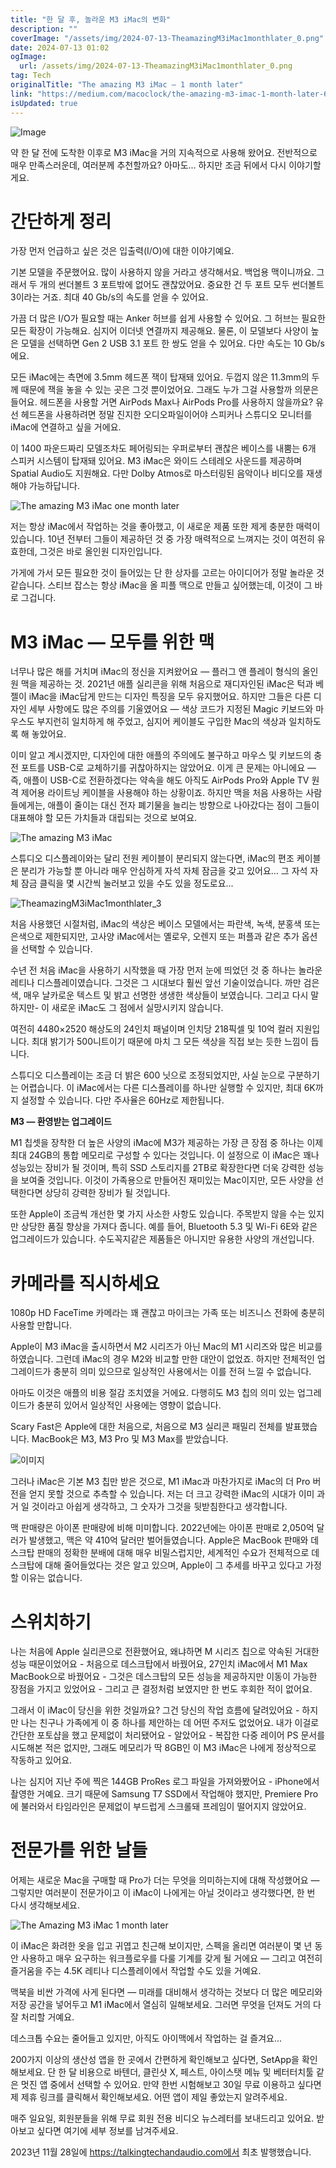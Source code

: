 ```yaml
---
title: "한 달 후, 놀라운 M3 iMac의 변화"
description: ""
coverImage: "/assets/img/2024-07-13-TheamazingM3iMac1monthlater_0.png"
date: 2024-07-13 01:02
ogImage:
  url: /assets/img/2024-07-13-TheamazingM3iMac1monthlater_0.png
tag: Tech
originalTitle: "The amazing M3 iMac — 1 month later"
link: "https://medium.com/macoclock/the-amazing-m3-imac-1-month-later-687ddd01249e"
isUpdated: true
---
```


![Image](/assets/img/2024-07-13-TheamazingM3iMac1monthlater_0.png)

약 한 달 전에 도착한 이후로 M3 iMac을 거의 지속적으로 사용해 왔어요. 전반적으로 매우 만족스러운데, 여러분께 추천할까요? 아마도... 하지만 조금 뒤에서 다시 이야기할게요.

# 간단하게 정리

가장 먼저 언급하고 싶은 것은 입출력(I/O)에 대한 이야기예요.

<!-- cozy-coder - 수평 -->

<ins class="adsbygoogle"
     style="display:block"
     data-ad-client="ca-pub-4877378276818686"
     data-ad-slot="1107185301"
     data-ad-format="auto"
     data-full-width-responsive="true"></ins>

<script>
     (adsbygoogle = window.adsbygoogle || []).push({});
</script>

기본 모델을 주문했어요. 많이 사용하지 않을 거라고 생각해서요. 백업용 맥이니까요. 그래서 두 개의 썬더볼트 3 포트밖에 없어도 괜찮았어요. 중요한 건 두 포트 모두 썬더볼트 3이라는 거죠. 최대 40 Gb/s의 속도를 얻을 수 있어요.

가끔 더 많은 I/O가 필요할 때는 Anker 허브를 쉽게 사용할 수 있어요. 그 허브는 필요한 모든 확장이 가능해요. 심지어 이더넷 연결까지 제공해요. 물론, 이 모델보다 사양이 높은 모델을 선택하면 Gen 2 USB 3.1 포트 한 쌍도 얻을 수 있어요. 다만 속도는 10 Gb/s에요.

모든 iMac에는 측면에 3.5mm 헤드폰 잭이 탑재돼 있어요. 두껍지 않은 11.3mm의 두께 때문에 잭을 놓을 수 있는 곳은 그것 뿐이었어요. 그래도 누가 그걸 사용할까 의문은 들어요. 헤드폰을 사용할 거면 AirPods Max나 AirPods Pro를 사용하지 않을까요? 유선 헤드폰을 사용하려면 정말 진지한 오디오파일이어야 스피커나 스튜디오 모니터를 iMac에 연결하고 싶을 거에요.

이 1400 파운드짜리 모델조차도 페어링되는 우퍼로부터 괜찮은 베이스를 내뿜는 6개 스피커 시스템이 탑재돼 있어요. M3 iMac은 와이드 스테레오 사운드를 제공하며 Spatial Audio도 지원해요. 다만 Dolby Atmos로 마스터링된 음악이나 비디오를 재생해야 가능하답니다.

<!-- cozy-coder - 수평 -->

<ins class="adsbygoogle"
     style="display:block"
     data-ad-client="ca-pub-4877378276818686"
     data-ad-slot="1107185301"
     data-ad-format="auto"
     data-full-width-responsive="true"></ins>

<script>
     (adsbygoogle = window.adsbygoogle || []).push({});
</script>

![The amazing M3 iMac one month later](/assets/img/2024-07-13-TheamazingM3iMac1monthlater_1.png)

저는 항상 iMac에서 작업하는 것을 좋아했고, 이 새로운 제품 또한 제게 충분한 매력이 있습니다. 10년 전부터 그들이 제공하던 것 중 가장 매력적으로 느껴지는 것이 여전히 유효한데, 그것은 바로 올인원 디자인입니다.

가게에 가서 모든 필요한 것이 들어있는 단 한 상자를 고르는 아이디어가 정말 놀라운 것 같습니다. 스티브 잡스는 항상 iMac을 올 피플 맥으로 만들고 싶어했는데, 이것이 그 바로 그겁니다.

# M3 iMac — 모두를 위한 맥

<!-- cozy-coder - 수평 -->

<ins class="adsbygoogle"
     style="display:block"
     data-ad-client="ca-pub-4877378276818686"
     data-ad-slot="1107185301"
     data-ad-format="auto"
     data-full-width-responsive="true"></ins>

<script>
     (adsbygoogle = window.adsbygoogle || []).push({});
</script>

너무나 많은 해를 거치며 iMac의 정신을 지켜왔어요 — 플러그 앤 플레이 형식의 올인원 맥을 제공하는 것. 2021년 애플 실리콘을 위해 처음으로 재디자인된 iMac은 턱과 베젤이 iMac을 iMac답게 만드는 디자인 특징을 모두 유지했어요. 하지만 그들은 다른 디자인 세부 사항에도 많은 주의를 기울였어요 — 색상 코드가 지정된 Magic 키보드와 마우스도 부지런히 일치하게 해 주었고, 심지어 케이블도 구입한 Mac의 색상과 일치하도록 해 놓았어요.

이미 알고 계시겠지만, 디자인에 대한 애플의 주의에도 불구하고 마우스 및 키보드의 충전 포트를 USB-C로 교체하기를 귀찮아하지는 않았어요. 이게 큰 문제는 아니에요 — 즉, 애플이 USB-C로 전환하겠다는 약속을 해도 아직도 AirPods Pro와 Apple TV 원격 제어용 라이트닝 케이블을 사용해야 하는 상황이죠. 하지만 맥을 처음 사용하는 사람들에게는, 애플이 줄이는 대신 전자 폐기물을 늘리는 방향으로 나아갔다는 점이 그들이 대표해야 할 모든 가치들과 대립되는 것으로 보여요.

![The amazing M3 iMac](/assets/img/2024-07-13-TheamazingM3iMac1monthlater_2.png)

스튜디오 디스플레이와는 달리 전원 케이블이 분리되지 않는다면, iMac의 편조 케이블은 분리가 가능할 뿐 아니라 매우 안심하게 자석 자체 잠금을 갖고 있어요… 그 자석 자체 잠금 클릭을 몇 시간씩 눌러보고 있을 수도 있을 정도로요...

<!-- cozy-coder - 수평 -->

<ins class="adsbygoogle"
     style="display:block"
     data-ad-client="ca-pub-4877378276818686"
     data-ad-slot="1107185301"
     data-ad-format="auto"
     data-full-width-responsive="true"></ins>

<script>
     (adsbygoogle = window.adsbygoogle || []).push({});
</script>

![TheamazingM3iMac1monthlater_3](/assets/img/2024-07-13-TheamazingM3iMac1monthlater_3.png)

처음 사용했던 시절처럼, iMac의 색상은 베이스 모델에서는 파란색, 녹색, 분홍색 또는 은색으로 제한되지만, 고사양 iMac에서는 옐로우, 오렌지 또는 퍼플과 같은 추가 옵션을 선택할 수 있습니다.

수년 전 처음 iMac을 사용하기 시작했을 때 가장 먼저 눈에 띄었던 것 중 하나는 놀라운 레티나 디스플레이였습니다. 그것은 그 시대보다 훨씬 앞선 기술이었습니다. 까만 검은 색, 매우 날카로운 텍스트 및 밝고 선명한 생생한 색상들이 보였습니다. 그리고 다시 말하지만- 이 새로운 iMac도 그 점에서 실망시키지 않습니다.

여전히 4480×2520 해상도의 24인치 패널이며 인치당 218픽셀 및 10억 컬러 지원입니다. 최대 밝기가 500니트이기 때문에 마치 그 모든 색상을 직접 보는 듯한 느낌이 듭니다.

<!-- cozy-coder - 수평 -->

<ins class="adsbygoogle"
     style="display:block"
     data-ad-client="ca-pub-4877378276818686"
     data-ad-slot="1107185301"
     data-ad-format="auto"
     data-full-width-responsive="true"></ins>

<script>
     (adsbygoogle = window.adsbygoogle || []).push({});
</script>

스튜디오 디스플레이는 조금 더 밝은 600 닛으로 조정되었지만, 사실 눈으로 구분하기는 어렵습니다. 이 iMac에서는 다른 디스플레이를 하나만 실행할 수 있지만, 최대 6K까지 설정할 수 있습니다. 다만 주사율은 60Hz로 제한됩니다.

**M3 — 환영받는 업그레이드**

M1 칩셋을 장착한 더 높은 사양의 iMac에 M3가 제공하는 가장 큰 장점 중 하나는 이제 최대 24GB의 통합 메모리로 구성할 수 있다는 것입니다. 이 설정으로 이 iMac은 꽤나 성능있는 장비가 될 것이며, 특히 SSD 스토리지를 2TB로 확장한다면 더욱 강력한 성능을 보여줄 것입니다. 이것이 가족용으로 만들어진 재미있는 Mac이지만, 모든 사양을 선택한다면 상당히 강력한 장비가 될 것입니다.

또한 Apple이 조금씩 개선한 몇 가지 사소한 사항도 있습니다. 주목받지 않을 수는 있지만 상당한 품질 향상을 가져다 줍니다. 예를 들어, Bluetooth 5.3 및 Wi-Fi 6E와 같은 업그레이드가 있습니다. 수도꼭지같은 제품들은 아니지만 유용한 사양의 개선입니다.

<!-- cozy-coder - 수평 -->

<ins class="adsbygoogle"
     style="display:block"
     data-ad-client="ca-pub-4877378276818686"
     data-ad-slot="1107185301"
     data-ad-format="auto"
     data-full-width-responsive="true"></ins>

<script>
     (adsbygoogle = window.adsbygoogle || []).push({});
</script>

# 카메라를 직시하세요

1080p HD FaceTime 카메라는 꽤 괜찮고 마이크는 가족 또는 비즈니스 전화에 충분히 사용할 만합니다.

Apple이 M3 iMac을 출시하면서 M2 시리즈가 아닌 Mac의 M1 시리즈와 많은 비교를 하였습니다. 그런데 iMac의 경우 M2와 비교할 만한 대안이 없었죠. 하지만 전체적인 업그레이드가 충분히 의미 있으므로 일상적인 사용에서는 이를 전혀 느낄 수 없습니다.

아마도 이것은 애플의 비용 절감 조치였을 거에요. 다행히도 M3 칩의 의미 있는 업그레이드가 충분히 있어서 일상적인 사용에는 영향이 없습니다.

<!-- cozy-coder - 수평 -->

<ins class="adsbygoogle"
     style="display:block"
     data-ad-client="ca-pub-4877378276818686"
     data-ad-slot="1107185301"
     data-ad-format="auto"
     data-full-width-responsive="true"></ins>

<script>
     (adsbygoogle = window.adsbygoogle || []).push({});
</script>

Scary Fast은 Apple에 대한 처음으로, 처음으로 M3 실리콘 패밀리 전체를 발표했습니다. MacBook은 M3, M3 Pro 및 M3 Max를 받았습니다.

![이미지](/assets/img/2024-07-13-TheamazingM3iMac1monthlater_4.png)

그러나 iMac은 기본 M3 칩만 받은 것으로, M1 iMac과 마찬가지로 iMac의 더 Pro 버전을 얻지 못할 것으로 추측할 수 있습니다. 저는 더 크고 강력한 iMac의 시대가 이미 과거 일 것이라고 아쉽게 생각하고, 그 숫자가 그것을 뒷받침한다고 생각합니다.

맥 판매량은 아이폰 판매량에 비해 미미합니다. 2022년에는 아이폰 판매로 2,050억 달러가 발생했고, 맥은 약 410억 달러만 벌어들였습니다. Apple은 MacBook 판매와 데스크탑 판매의 정확한 분배에 대해 매우 비밀스럽지만, 세계적인 수요가 전체적으로 데스크탑에 대해 줄어들었다는 것은 알고 있으며, Apple이 그 추세를 바꾸고 있다고 가정할 이유는 없습니다.

<!-- cozy-coder - 수평 -->

<ins class="adsbygoogle"
     style="display:block"
     data-ad-client="ca-pub-4877378276818686"
     data-ad-slot="1107185301"
     data-ad-format="auto"
     data-full-width-responsive="true"></ins>

<script>
     (adsbygoogle = window.adsbygoogle || []).push({});
</script>

# 스위치하기

나는 처음에 Apple 실리콘으로 전환했어요, 왜냐하면 M 시리즈 칩으로 약속된 거대한 성능 때문이었어요 - 처음으로 데스크탑에서 바꿨어요, 27인치 iMac에서 M1 Max MacBook으로 바꿨어요 - 그것은 데스크탑의 모든 성능을 제공하지만 이동이 가능한 장점을 가지고 있었어요 - 그리고 큰 결정처럼 보였지만 한 번도 후회한 적이 없어요.

그래서 이 iMac이 당신을 위한 것일까요? 그건 당신의 작업 흐름에 달려있어요 - 하지만 나는 친구나 가족에게 이 중 하나를 제안하는 데 어떤 주저도 없었어요. 내가 이걸로 간단한 포토샵을 했고 문제없이 처리됐어요 - 알았어요 - 복잡한 다중 레이어 PS 문서를 시도해본 적은 없지만, 그래도 메모리가 딱 8GB인 이 M3 iMac은 나에게 정상적으로 작동하고 있어요.

나는 심지어 지난 주에 찍은 144GB ProRes 로그 파일을 가져와봤어요 - iPhone에서 촬영한 거예요. 크기 때문에 Samsung T7 SSD에서 작업해야 했지만, Premiere Pro에 불러와서 타임라인은 문제없이 부드럽게 스크롤돼 프레임이 떨어지지 않았어요.

<!-- cozy-coder - 수평 -->

<ins class="adsbygoogle"
     style="display:block"
     data-ad-client="ca-pub-4877378276818686"
     data-ad-slot="1107185301"
     data-ad-format="auto"
     data-full-width-responsive="true"></ins>

<script>
     (adsbygoogle = window.adsbygoogle || []).push({});
</script>

# 전문가를 위한 날들

어제는 새로운 Mac을 구매할 때 Pro가 더는 무엇을 의미하는지에 대해 작성했어요 — 그렇지만 여러분이 전문가이고 이 iMac이 나에게는 아닐 것이라고 생각했다면, 한 번 다시 생각해보세요.

![The Amazing M3 iMac 1 month later](/assets/img/2024-07-13-TheamazingM3iMac1monthlater_5.png)

이 iMac은 화려한 옷을 입고 귀엽고 친근해 보이지만, 스펙을 올리면 여러분이 몇 년 동안 사용하고 매우 요구하는 워크플로우를 다룰 기계를 갖게 될 거에요 — 그리고 여전히 즐거움을 주는 4.5K 레티나 디스플레이에서 작업할 수도 있을 거예요.

<!-- cozy-coder - 수평 -->

<ins class="adsbygoogle"
     style="display:block"
     data-ad-client="ca-pub-4877378276818686"
     data-ad-slot="1107185301"
     data-ad-format="auto"
     data-full-width-responsive="true"></ins>

<script>
     (adsbygoogle = window.adsbygoogle || []).push({});
</script>

맥북을 비싼 가격에 사게 된다면 — 미래를 대비해서 생각하는 것보다 더 많은 메모리와 저장 공간을 넣어두고 M1 iMac에서 열심히 일해보세요. 그러면 무엇을 던져도 거의 다 잘 처리할 거예요.

데스크톱 수요는 줄어들고 있지만, 아직도 아이맥에서 작업하는 걸 즐겨요...

200가지 이상의 생산성 앱을 한 곳에서 간편하게 확인해보고 싶다면, SetApp을 확인해보세요. 단 한 달 비용으로 바텐더, 클린샷 X, 페스트, 아이스탯 메뉴 및 베터터치툴 같은 멋진 앱 중에서 선택할 수 있어요. 만약 한번 시험해보고 30일 무료 이용하고 싶다면 제 제휴 링크를 클릭해서 확인해보세요. 어떤 앱이 제일 좋았는지 알려주세요.

매주 일요일, 회원분들을 위해 무료 회원 전용 비디오 뉴스레터를 보내드리고 있어요. 받아보고 싶다면 여기에 세부 정보를 남겨주세요.

<!-- cozy-coder - 수평 -->

<ins class="adsbygoogle"
     style="display:block"
     data-ad-client="ca-pub-4877378276818686"
     data-ad-slot="1107185301"
     data-ad-format="auto"
     data-full-width-responsive="true"></ins>

<script>
     (adsbygoogle = window.adsbygoogle || []).push({});
</script>

2023년 11월 28일에 https://talkingtechandaudio.com에서 최초 발행했습니다.
